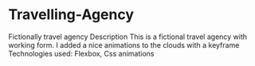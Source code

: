 # Travelling-Agency
Fictionally travel agency
Description
This is a fictional travel agency with working form. I added a nice animations to the clouds with a keyframe
Technologies used:
Flexbox, Css animations
